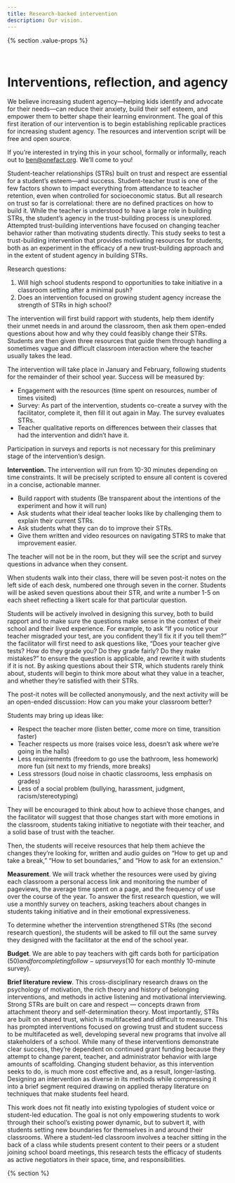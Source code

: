 ```yaml
---
title: Research-backed intervention
description: Our vision.
---
```


{% section .value-props %}


&nbsp;

# Interventions, reflection, and agency

We believe increasing student agency—helping kids identify and advocate for their needs—can reduce their anxiety, build their self esteem, and empower them to better shape their learning environment. The goal of this first iteration of our intervention is to begin establishing replicable practices for increasing student agency. The resources and intervention script will be free and open source. 

If you’re interested in trying this in your school, formally or informally, reach out to ben@onefact.org. We’ll come to you! 

Student-teacher relationships (STRs) built on trust and respect are essential for a student’s esteem—and success. Student-teacher trust is one of the few factors shown to impact everything from attendance to teacher retention, even when controlled for socioeconomic status. But all research on trust so far is correlational: there are no defined practices on how to build it. While the teacher is understood to have a large role in building STRs, the student’s agency in the trust-building process is unexplored. Attempted trust-building interventions have focused on changing teacher behavior rather than motivating students directly. This study seeks to test a trust-building intervention that provides motivating resources for students, both as an experiment in the efficacy of a new trust-building approach and in the extent of student agency in building STRs. 

Research questions:
1. Will high school students respond to opportunities to take initiative in a classroom setting after a minimal push?
2. Does an intervention focused on growing student agency increase the strength of STRs in high school?

The intervention will first build rapport with students, help them identify their unmet needs in and around the classroom, then ask them open-ended questions about how and why they could feasibly change their STRs. Students are then given three resources that guide them through handling a sometimes vague and difficult classroom interaction where the teacher usually takes the lead.

The intervention will take place in January and February, following students for the remainder of their school year. Success will be measured by:

- Engagement with the resources (time spent on resources, number of times visited)
- Survey: As part of the intervention, students co-create a survey with the facilitator, complete it, then fill it out again in May. The survey evaluates STRs.
- Teacher qualitative reports on differences between their classes that had the intervention and didn’t have it.

Participation in surveys and reports is not necessary for this preliminary stage of the intervention’s design. 

**Intervention.** The intervention will run from 10-30 minutes depending on time constraints. It will be precisely scripted to ensure all content is covered in a concise, actionable manner. 

- Build rapport with students (Be transparent about the intentions of the experiment and how it will run) 
- Ask students what their ideal teacher looks like by challenging them to explain their current STRs.
- Ask students what they can do to improve their STRs.
- Give them written and video resources on navigating STRS to make that improvement easier. 

The teacher will not be in the room, but they will see the script and survey questions in advance when they consent. 

When students walk into their class, there will be seven post-it notes on the left side of each desk, numbered one through seven in the corner. Students will be asked seven questions about their STR, and write a number 1-5 on each sheet reflecting a likert scale for that particular question. 

Students will be actively involved in designing this survey, both to build rapport and to make sure the questions make sense in the context of their school and their lived experience. For example, to ask “If you notice your teacher misgraded your test, are you confident they’ll fix it if you tell them?” the facilitator will first need to ask questions like, “Does your teacher give tests? How do they grade you? Do they grade fairly? Do they make mistakes?” to ensure the question is applicable, and rewrite it with students if it is not. By asking questions about their STR, which students rarely think about, students will begin to think more about what they value in a teacher, and whether they’re satisfied with their STRs.

The post-it notes will be collected anonymously, and the next activity will be an open-ended discussion: How can you make your classroom better? 

Students may bring up ideas like:
- Respect the teacher more (listen better, come more on time, transition faster)
- Teacher respects us more (raises voice less, doesn’t ask where we’re going in the halls)
- Less requirements (freedom to go use the bathroom, less homework)
more fun (sit next to my friends, more breaks)
- Less stressors (loud noise in chaotic classrooms, less emphasis on grades)
- Less of a social problem (bullying, harassment, judgment, racism/stereotyping)

They will be encouraged to think about how to achieve those changes, and the facilitator will suggest that those changes start with more emotions in the classroom, students taking initiative to negotiate with their teacher, and a solid base of trust with the teacher.

Then, the students will receive resources that help them achieve the changes they’re looking for, written and audio guides on “How to get up and take a break,” “How to set boundaries,” and “How to ask for an extension.” 

**Measurement**. We will track whether the resources were used by giving each classroom a personal access link and monitoring the number of pageviews, the average time spent on a page, and the frequency of use over the course of the year. To answer the first research question, we will use a monthly survey on teachers, asking teachers about changes in students taking initiative and in their emotional expressiveness.

To determine whether the intervention strengthened STRs (the second research question), the students will be asked to fill out the same survey they designed with the facilitator at the end of the school year.

**Budget**. We are able to pay teachers with gift cards both for participation ($50) and for completing follow-up surveys ($10 for each monthly 10-minute survey). 

**Brief literature review**. This cross-disciplinary research draws on the psychology of motivation, the rich theory and history of belonging interventions, and methods in active listening and motivational interviewing. Strong STRs are built on care and respect — concepts drawn from attachment theory and self-determination theory. Most importantly, STRs are built on shared trust, which is multifaceted and difficult to measure. This has prompted interventions focused on growing trust and student success to be multifaceted as well, developing several new programs that involve all stakeholders of a school. While many of these interventions demonstrate clear success, they’re dependent on continued grant funding because they attempt to change parent, teacher, and administrator behavior with large amounts of scaffolding. Changing student behavior, as this intervention seeks to do, is much more cost effective and, as a result, longer-lasting. Designing an intervention as diverse in its methods while compressing it into a brief segment required drawing on applied therapy literature on techniques that make students feel heard.

This work does not fit neatly into existing typologies of student voice or student-led education. The goal is not only empowering students to work through their school’s existing power dynamic, but to subvert it, with students setting new boundaries for themselves in and around their classrooms. Where a student-led classroom involves a teacher sitting in the back of a class while students present content to their peers or a student joining school board meetings, this research tests the efficacy of students as active negotiators in their space, time, and responsibilities.

{% section %}


